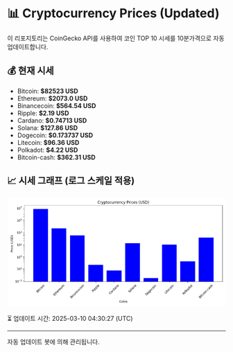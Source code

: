 
# 📊 Cryptocurrency Prices (Updated)

이 리포지토리는 CoinGecko API를 사용하여 코인 TOP 10 시세를 10분가격으로 자동 업데이트합니다.

## 💰 현재 시세
- Bitcoin: **$82523 USD**
- Ethereum: **$2073.0 USD**
- Binancecoin: **$564.54 USD**
- Ripple: **$2.19 USD**
- Cardano: **$0.74713 USD**
- Solana: **$127.86 USD**
- Dogecoin: **$0.173737 USD**
- Litecoin: **$96.36 USD**
- Polkadot: **$4.22 USD**
- Bitcoin-cash: **$362.31 USD**

## 📈 시세 그래프 (로그 스케일 적용)
![Crypto Prices](crypto_prices.png)

⏳ 업데이트 시간: 2025-03-10 04:30:27 (UTC)

---
자동 업데이트 봇에 의해 관리됩니다.
